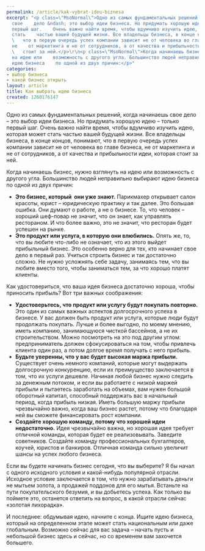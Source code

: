 ```yaml
---
permalink: /article/kak-vybrat-ideu-biznesa
excerpt: "<p class=\"MsoNormal\">Одно из самых фундаментальных решений, когда начинаешь
  свое    дело &ndash; это выбор идеи бизнеса. Но придумать хорошую идею &ndash; только
  первый шаг.    Очень важно найти время, чтобы вдумчиво изучить идею, которая может
  стать    частью вашей будущей жизни. Все владельцы бизнеса, в конце концов, понимают,
  \   что в первую очередь успех компании зависит не от человека во главе бизнеса,
  не    от маркетинга и не от сотрудников, а от качества и прибыльности идеи, которая
  \   стоит за ней.</p>\r\n<p class=\"MsoNormal\">Когда начинаешь бизнес, нужно взглянуть
  на идею или    возможность с другого угла. Большинство людей неправильно выбирают
  идею бизнеса    по одной из двух причин:</p>"
categories:
- выбор бизнеса
- какой бизнес открыть
layout: article
title: Как выбрать идею бизнеса
created: 1260176147
---
```

<p class="MsoNormal">Одно из самых фундаментальных решений, когда начинаешь свое    дело &ndash; это выбор идеи бизнеса. Но придумать хорошую идею &ndash; только первый шаг.    Очень важно найти время, чтобы вдумчиво изучить идею, которая может стать    частью вашей будущей жизни. Все владельцы бизнеса, в конце концов, понимают,    что в первую очередь успех компании зависит не от человека во главе бизнеса, не    от маркетинга и не от сотрудников, а от качества и прибыльности идеи, которая    стоит за ней.</p>
<p class="MsoNormal">Когда начинаешь бизнес, нужно взглянуть на идею или    возможность с другого угла. Большинство людей неправильно выбирают идею бизнеса    по одной из двух причин:</p>
<ul>
    <li><strong>Это бизнес, который<span>&nbsp;    </span>они уже знают.</strong> Парикмахер открывает салон красоты, юрист &ndash; юридическую    практику и так далее. Это большая ошибка. Они думают о работе, а не о бизнесе. То,    что человек &ndash; хороший шеф-повар не значит, что он знает, как управлять    рестораном. И что более важно, это не значит, что ресторан будет успешен на    рынке.</li>
    <li><strong>Это продукт или услуга, в которую они влюбились.</strong> Опять же, то,    что вы любите что-либо не означает, что из этого выйдет прибыльный бизнес. Это особенно    верно для тех, кто начинает свое дело в первый раз. Учиться строить бизнес и    так достаточно сложно. Не нужно усложнять себе задачу, занимаясь тем, что вы    любите вместо того, чтобы заниматься тем, за что хорошо платят клиенты.</li>
</ul>
<p class="MsoNormal">Как удостовериться, что ваша идея бизнеса достаточно хороша,    чтобы приносить прибыль? Вот три важных соображения:</p>
<ul>
    <li><strong>Удостоверьтесь, что продукт или услугу будут покупать    повторно.</strong> Это один из самых важных аспектов долгосрочного успеха в бизнесе. У    вас должен быть продукт или услуга, которые люди будут продолжать покупать.    Лучше и более выгодно, по моему мнению, иметь компанию, занимающуюся чисткой    бассейнов, а не их строительством. Можно посмотреть на это под другим углом:    предприниматель должен сфокусироваться на том, чтобы привлечь клиента один раз,    а потом долгое время получать с него прибыль.</li>
    <li><strong>Будьте уверенны, что у вас будет высокая маржа прибыли.</strong>    Существует очень немного компаний, которые могут выдержать долгосрочную    конкуренцию, если их преимущество заключается в том, что их услуги дешевле.    Начиная любой бизнес нужно следить за денежным потоком, и если вы работаете с    низкой маржей прибыли и пытаетесь заработать на объемах, вам нужен большой    оборотный капитал, способный поддержать вас в начальный период, когда прибыль низкая.    Иметь большую маржу прибыли чрезвычайно важно, когда ваш бизнес растет, потому    что благодаря ней вы сможете финансировать рост компании.</li>
    <li><strong>Создайте хорошую команду, потому что хорошей идеи    недостаточно.</strong> Идея чрезвычайно важна, но хорошая идея требует отличной команды,    которая будет ее реализовывать. Заведите советников. Создайте команду    профессиональных бухгалтеров, коучей, юристов и банкиров. Отличная команда    сильно увеличит шансы на успех любого бизнеса.</li>
</ul>
<p class="MsoNormal">Если вы будете начинать бизнес сегодня, что вы выберите? Я    бы начал с одного исходного условия и какой-нибудь популярной отрасли. Исходное    условие заключается в том, что нужно зарабатывать деньги не мытьем золота, а    продажей поддонов для его мытья. Встаньте на пути покупательского безумия, и вы    добьетесь успеха. Как только вы поймете это, останется ответить на вопрос, в    какой отрасли сейчас &laquo;золотая лихорадка&raquo;.</p>
<p class="MsoNormal">И последнее: обдумывая идею, начните с конца. Ищите идею    бизнеса, который на определенном этапе может стать национальным или даже    глобальным. Возможно сейчас для вас задача &ndash; начать пусть и небольшой бизнес    здесь и сейчас, но со временем вам захочется большего.&nbsp;</p>
